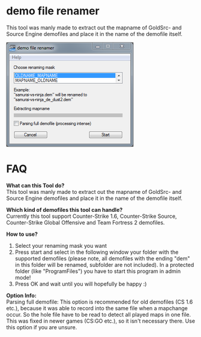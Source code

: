 # demo file renamer
This tool was manly made to extract out the mapname of GoldSrc- and Source Engine demofiles and place it in the name of the demofile itself.

![Alt text](_screenshots/AHK_demo-file-renamer_example.png)

# FAQ

**What can this Tool do?** <br />
This tool was manly made to extract out the mapname of
GoldSrc- and Source Engine demofiles and place it in the name of the demofile itself.

**Which kind of demofiles this tool can handle?** <br />
Currently this tool support Counter-Strike 1.6, Counter-Strike Source,
Counter-Strike Global Offensive and Team Fortress 2 demofiles.

**How to use?** <br />
1. Select your renaming mask you want
2. Press start and select in the following window your folder with the supported demofiles
    (please note, all demofiles with the ending "dem" in this folder will be renamed, subfolder
    are not included).
    In a protected folder (like "ProgramFiles") you have to start this program in admin mode!
3. Press OK and wait until you will hopefully be happy :)

**Option Info:** <br />
Parsing full demofile: This option is recommended for old demofiles (CS 1.6 etc.),
because it was able to record into the same file when a mapchange occur. So the hole
file have to be read to detect all played maps in one file. This was fixed in newer
games (CS:GO etc.), so it isn't necessary there. Use this option if you are unsure.


